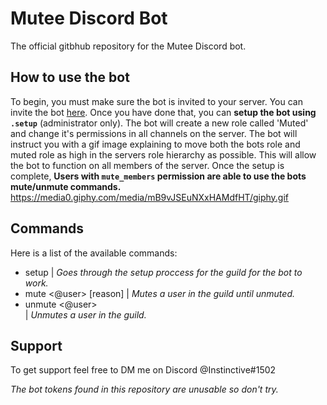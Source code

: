 # Mutee Discord Bot
 The official gitbhub repository for the Mutee Discord bot.

## How to use the bot
To begin, you must make sure the bot is invited to your server. You can invite the bot [here](https://discord.com/api/oauth2/authorize?client_id=732011296286965821&permissions=406973456&scope=bot). Once you have done that, you can **setup the bot using `.setup`** (administrator only). The bot will create a new role called 'Muted' and change it's permissions in all channels on the server. The bot will instruct you with a gif image explaining to move both the bots role and muted role as high in the servers role hierarchy as possible. This will allow the bot to function on all members of the server. Once the setup is complete, **Users with `mute_members` permission are able to use the bots mute/unmute commands.**
https://media0.giphy.com/media/mB9vJSEuNXxHAMdfHT/giphy.gif

## Commands
 Here is a list of the available commands:
 - setup
| _Goes through the setup proccess for the guild for the bot to work._
 - mute <@user> [reason]
| _Mutes a user in the guild until unmuted._
 - unmute <@user>	
| _Unmutes a user in the guild._

## Support
To get support feel free to DM me on Discord @Instinctive#1502

_The bot tokens found in this repository are unusable so don't try._
